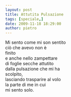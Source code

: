 ```yaml
---
layout: post
title: Attutita Pulsazione
tags: [speciale,]
date: 2009-11-18 18:29:00
author: pietro
---
```

Mi sento come mi son sentito<br/>ciò che avevo non è<br/>finito<br/>e anche nello zampettare<br/>di foglie secche attutito<br/>dalla pulsazione che mi ha<br/>scolpito,<br/>lasciando trasparire al volo<br/>la parte di me in cui<br/>mi sento solo.
